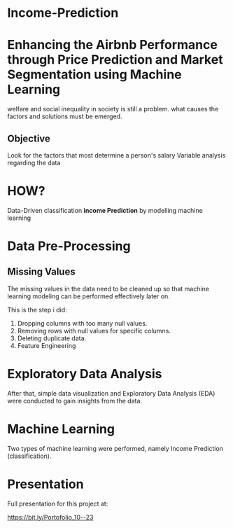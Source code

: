 # Income-Prediction


# Enhancing the Airbnb Performance through Price Prediction and Market Segmentation using Machine Learning

welfare and social inequality in society is still a problem. what causes the factors and solutions must be emerged.

## Objective

Look for the factors that most determine a person's salary
Variable analysis regarding the data

# HOW?
Data-Driven classification **income Prediction** by modelling machine learning



# Data Pre-Processing
## Missing Values
The missing values in the data need to be cleaned up so that machine learning modeling can be performed effectively later on. 

This is the step i did:
1. Dropping columns with too many null values.
2. Removing rows with null values for specific columns.
3. Deleting duplicate data.
4. Feature Engineering

# Exploratory Data Analysis
After that, simple data visualization and Exploratory Data Analysis (EDA) were conducted to gain insights from the data. 

# Machine Learning
Two types of machine learning were performed, namely Income Prediction (classification).


# Presentation
Full presentation for this project at:

https://bit.ly/Portofolio_10--23

